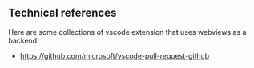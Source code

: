 ## Technical references

Here are some collections of vscode extension that uses webviews as a backend:

- https://github.com/microsoft/vscode-pull-request-github
